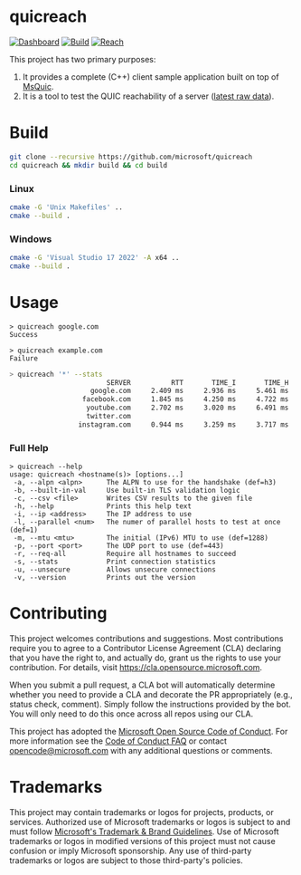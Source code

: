 # quicreach

[![Dashboard](https://img.shields.io/static/v1?label=Reachability&message=Dashboard&color=blue)](https://microsoft.github.io/quicreach/)
[![Build](https://github.com/microsoft/quicreach/actions/workflows/build.yml/badge.svg)](https://github.com/microsoft/quicreach/actions/workflows/build.yml)
[![Reach](https://github.com/microsoft/quicreach/actions/workflows/reach.yml/badge.svg)](https://github.com/microsoft/quicreach/actions/workflows/reach.yml)

This project has two primary purposes:

1. It provides a complete (C++) client sample application built on top of [MsQuic](https://github.com/microsoft/msquic).
2. It is a tool to test the QUIC reachability of a server ([latest raw data](https://github.com/microsoft/quicreach/blob/data/data.csv)).

# Build

```Bash
git clone --recursive https://github.com/microsoft/quicreach
cd quicreach && mkdir build && cd build
```

### Linux
```Bash
cmake -G 'Unix Makefiles' ..
cmake --build .
```

### Windows
```Bash
cmake -G 'Visual Studio 17 2022' -A x64 ..
cmake --build .
```

# Usage

```
> quicreach google.com
Success
```
```
> quicreach example.com
Failure
```

```Bash
> quicreach '*' --stats
                        SERVER          RTT       TIME_I       TIME_H              SEND:RECV    C1     S1    VER                     IP
                    google.com     2.409 ms     2.936 ms     5.461 ms   3:7 2520:8370 (3.3x)   287   6901     v1     172.253.62.102:443   *
                  facebook.com     1.845 ms     4.250 ms     4.722 ms   1:4 1260:4512 (3.6x)   289   3245     v1        31.13.66.35:443   !
                   youtube.com     2.702 ms     3.020 ms     6.491 ms   3:7 2520:8361 (3.3x)   288   6893     v1     142.251.163.93:443   *
                   twitter.com
                 instagram.com     0.944 ms     3.259 ms     3.717 ms   1:4 1260:4464 (3.5x)   290   3197     v1       31.13.66.174:443   !
```

### Full Help

```
> quicreach --help
usage: quicreach <hostname(s)> [options...]
 -a, --alpn <alpn>      The ALPN to use for the handshake (def=h3)
 -b, --built-in-val     Use built-in TLS validation logic
 -c, --csv <file>       Writes CSV results to the given file
 -h, --help             Prints this help text
 -i, --ip <address>     The IP address to use
 -l, --parallel <num>   The numer of parallel hosts to test at once (def=1)
 -m, --mtu <mtu>        The initial (IPv6) MTU to use (def=1288)
 -p, --port <port>      The UDP port to use (def=443)
 -r, --req-all          Require all hostnames to succeed
 -s, --stats            Print connection statistics
 -u, --unsecure         Allows unsecure connections
 -v, --version          Prints out the version
```

# Contributing

This project welcomes contributions and suggestions.  Most contributions require you to agree to a
Contributor License Agreement (CLA) declaring that you have the right to, and actually do, grant us
the rights to use your contribution. For details, visit https://cla.opensource.microsoft.com.

When you submit a pull request, a CLA bot will automatically determine whether you need to provide
a CLA and decorate the PR appropriately (e.g., status check, comment). Simply follow the instructions
provided by the bot. You will only need to do this once across all repos using our CLA.

This project has adopted the [Microsoft Open Source Code of Conduct](https://opensource.microsoft.com/codeofconduct/).
For more information see the [Code of Conduct FAQ](https://opensource.microsoft.com/codeofconduct/faq/) or
contact [opencode@microsoft.com](mailto:opencode@microsoft.com) with any additional questions or comments.

# Trademarks

This project may contain trademarks or logos for projects, products, or services. Authorized use of Microsoft
trademarks or logos is subject to and must follow
[Microsoft's Trademark & Brand Guidelines](https://www.microsoft.com/en-us/legal/intellectualproperty/trademarks/usage/general).
Use of Microsoft trademarks or logos in modified versions of this project must not cause confusion or imply Microsoft sponsorship.
Any use of third-party trademarks or logos are subject to those third-party's policies.
